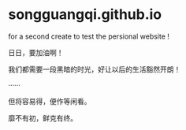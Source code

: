 # songguangqi.github.io

for a second create to test the persional website !

日日，要加油啊！

我们都需要一段黑暗的时光，好让以后的生活豁然开朗！

······

但将容易得，便作等闲看。

靡不有初，鲜克有终。

